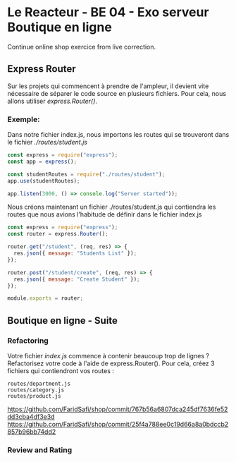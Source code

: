 # Le Reacteur - BE 04 - Exo serveur Boutique en ligne

Continue online shop exercice from live correction.

## Express Router

Sur les projets qui commencent à prendre de l'ampleur, il devient vite nécessaire de séparer le code source en plusieurs fichiers. Pour cela, nous allons utiliser _express.Router()_.

### Exemple:

Dans notre fichier index.js, nous importons les routes qui se trouveront dans le fichier _./routes/student.js_

```javascript
const express = require("express");
const app = express();

const studentRoutes = require("./routes/student");
app.use(studentRoutes);

app.listen(3000, () => console.log("Server started"));
```

Nous créons maintenant un fichier ./routes/student.js qui contiendra les routes que nous avions l'habitude de définir dans
le fichier index.js

```javascript
const express = require("express");
const router = express.Router();

router.get("/student", (req, res) => {
  res.json({ message: "Students List" });
});

router.post("/student/create", (req, res) => {
  res.json({ message: "Create Student" });
});

module.exports = router;
```

## Boutique en ligne - Suite

### Refactoring

Votre fichier _index.js_ commence à contenir beaucoup trop de lignes ?
Refactorisez votre code à l'aide de express.Router().
Pour cela, créez 3 fichiers qui contiendront vos routes :

```shell
routes/department.js
routes/category.js
routes/product.js
```

https://github.com/FaridSafi/shop/commit/767b56a6807dca245df7636fe52dd3cba4df3e3d
https://github.com/FaridSafi/shop/commit/25f4a788ee0c19d66a8a0bdccb2857b96bb74dd2

### Review and Rating
